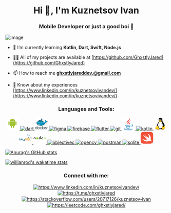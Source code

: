 <h1 align="center">Hi 👋, I'm Kuznetsov Ivan</h1>
<h3 align="center">Mobile Developer or just a good boi 🥷</h3>

![image](https://user-images.githubusercontent.com/86606235/208611556-6d74c613-ce16-45b0-aa96-f1f9053cb27a.png)

- 🌱 I’m currently learning **Kotlin, Dart, Swift, Node.js**

- 👨‍💻 All of my projects are available at [https://github.com/GhxstlyJared](https://github.com/GhxstlyJared)

- 📫 How to reach me **ghxstlyjareddev.@gmail.com**

- 📄 Know about my experiences [https://www.linkedin.com/in/kuznetsovivandev/](https://www.linkedin.com/in/kuznetsovivandev/)

<h3 align="center">Languages and Tools:</h3>
<p align="center"> <a href="https://developer.android.com" target="_blank" rel="noreferrer"> <img src="https://raw.githubusercontent.com/devicons/devicon/master/icons/android/android-original-wordmark.svg" alt="android" width="40" height="40"/> </a> <a href="https://dart.dev" target="_blank" rel="noreferrer"> <img src="https://www.vectorlogo.zone/logos/dartlang/dartlang-icon.svg" alt="dart" width="40" height="40"/> </a> <a href="https://www.docker.com/" target="_blank" rel="noreferrer"> <img src="https://raw.githubusercontent.com/devicons/devicon/master/icons/docker/docker-original-wordmark.svg" alt="docker" width="40" height="40"/> </a> <a href="https://www.figma.com/" target="_blank" rel="noreferrer"> <img src="https://www.vectorlogo.zone/logos/figma/figma-icon.svg" alt="figma" width="40" height="40"/> </a> <a href="https://firebase.google.com/" target="_blank" rel="noreferrer"> <img src="https://www.vectorlogo.zone/logos/firebase/firebase-icon.svg" alt="firebase" width="40" height="40"/> </a> <a href="https://flutter.dev" target="_blank" rel="noreferrer"> <img src="https://www.vectorlogo.zone/logos/flutterio/flutterio-icon.svg" alt="flutter" width="40" height="40"/> </a> <a href="https://git-scm.com/" target="_blank" rel="noreferrer"> <img src="https://www.vectorlogo.zone/logos/git-scm/git-scm-icon.svg" alt="git" width="40" height="40"/> </a> <a href="https://www.java.com" target="_blank" rel="noreferrer"> <img src="https://raw.githubusercontent.com/devicons/devicon/master/icons/java/java-original.svg" alt="java" width="40" height="40"/> </a> <a href="https://kotlinlang.org" target="_blank" rel="noreferrer"> <img src="https://www.vectorlogo.zone/logos/kotlinlang/kotlinlang-icon.svg" alt="kotlin" width="40" height="40"/> </a> <a href="https://www.linux.org/" target="_blank" rel="noreferrer"> <img src="https://raw.githubusercontent.com/devicons/devicon/master/icons/linux/linux-original.svg" alt="linux" width="40" height="40"/> </a> <a href="https://www.mysql.com/" target="_blank" rel="noreferrer"> <img src="https://raw.githubusercontent.com/devicons/devicon/master/icons/mysql/mysql-original-wordmark.svg" alt="mysql" width="40" height="40"/> </a> <a href="https://nodejs.org" target="_blank" rel="noreferrer"> <img src="https://raw.githubusercontent.com/devicons/devicon/master/icons/nodejs/nodejs-original-wordmark.svg" alt="nodejs" width="40" height="40"/> </a> <a href="https://developer.apple.com/library/archive/documentation/Cocoa/Conceptual/ProgrammingWithObjectiveC/Introduction/Introduction.html" target="_blank" rel="noreferrer"> <img src="https://www.vectorlogo.zone/logos/apple_objectivec/apple_objectivec-icon.svg" alt="objectivec" width="40" height="40"/> </a> <a href="https://opencv.org/" target="_blank" rel="noreferrer"> <img src="https://www.vectorlogo.zone/logos/opencv/opencv-icon.svg" alt="opencv" width="40" height="40"/> </a> <a href="https://postman.com" target="_blank" rel="noreferrer"> <img src="https://www.vectorlogo.zone/logos/getpostman/getpostman-icon.svg" alt="postman" width="40" height="40"/> </a> <a href="https://www.sqlite.org/" target="_blank" rel="noreferrer"> <img src="https://www.vectorlogo.zone/logos/sqlite/sqlite-icon.svg" alt="sqlite" width="40" height="40"/> </a> <a href="https://developer.apple.com/swift/" target="_blank" rel="noreferrer"> <img src="https://raw.githubusercontent.com/devicons/devicon/master/icons/swift/swift-original.svg" alt="swift" width="40" height="40"/> </a> </p


 

[![Anurag's GitHub stats](https://github-readme-stats.vercel.app/api?username=GhxstlyJared&show_icons=true&count_private=true$include_all_commits=true&line_height=35&hide=stars&include_all_commits=true)](https://www.linkedin.com/in/kuznetsovivandev)
   
[![willianrod's wakatime stats](https://github-readme-stats.vercel.app/api/wakatime?username=@GhxstlyJared&layout=compat)](https://www.linkedin.com/in/kuznetsovivandev)
 
<h3 align="center">Connect with me:</h3>
<p align="center">
<a href="https://www.linkedin.com/in/kuznetsovivandev/" target="blank"><img align="center" src="https://raw.githubusercontent.com/rahuldkjain/github-profile-readme-generator/master/src/images/icons/Social/linked-in-alt.svg" alt="https://www.linkedin.com/in/kuznetsovivandev/" height="30" width="40" /></a>
<a href="https://t.me/ghxstlyjared" target="blank"><img align="center" src="https://simpleicons.org/icons/telegram.svg" alt="https://t.me/ghxstlyjared" height="30" width="40" /></a>
<a href="https://stackoverflow.com/users/20717126/kuznetsov-ivan" target="blank"><img align="center" src="https://raw.githubusercontent.com/rahuldkjain/github-profile-readme-generator/master/src/images/icons/Social/stack-overflow.svg" alt="https://stackoverflow.com/users/20717126/kuznetsov-ivan" height="30" width="40" /></a>
<a href="https://leetcode.com/ghxstlyjared/" target="blank"><img align="center" src="https://raw.githubusercontent.com/rahuldkjain/github-profile-readme-generator/master/src/images/icons/Social/leet-code.svg" alt="https://leetcode.com/ghxstlyjared/" height="30" width="40" /></a>
</p>

